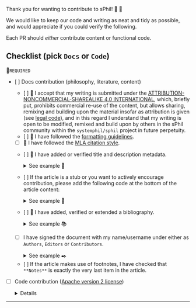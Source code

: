 Thank you for wanting to contribute to sPhil! 🧙 🦉

We would like to keep our code and writing as neat and tidy as possible, and would appreciate if you could verify the following.

Each PR should _either_ contribute content or functional code.

## Checklist (pick `Docs` or `Code`)

🚩`REQUIRED`

<!-- put `x` inside of the brackets to click the check marks after you've opened your PR -->

- [ ] Docs contribution (philosophy, literature, content)
    - [ ] 🚩 I accept that my writing is submitted under the [ATTRIBUTION-NONCOMMERCIAL-SHAREALIKE 4.0 INTERNATIONAL](https://creativecommons.org/licenses/by-nc-sa/4.0/), which, briefly put, prohibits commercial re-use of the content, but allows sharing, remixing and building upon the material insofar as attribution is given (see [legal code](https://creativecommons.org/licenses/by-nc-sa/4.0/legalcode.en)), and in this regard I understand that my writing is open to be modified, remixed and build upon by others in the sPhil community within the `systemphil/sphil` project in future perpetuity.
    - [ ] 🚩 I have followed the [formatting guidelines](https://github.com/systemphil/sphil/blob/dev/src/pages/contributing/formatting/basic-markdown.md).
    - [ ] 🚩 I have followed the [MLA citation style](https://owl.purdue.edu/owl/research_and_citation/mla_style/mla_formatting_and_style_guide/mla_formatting_and_style_guide.html).
    - [ ] 🚩 I have added or verified title and description metadata.
        <details>
        <summary>
        See example 📜
        </summary>

        ```md
        ---
        title: Hegel Guides
        description: Learn about the philosophy of G. W. F. Hegel
        ---
        ```

        </details>
    - [ ] If the article is a stub or you want to actively encourage contribution, please add the following code at the bottom of the article content:
        <details>
        <summary>
        See example 🌿
        </summary>

        Add this to the bottom of your content but _before_ the bibliography.

        ```ts
        import Stub from "@/components/Stub";
        <Stub />
        ```

        </details>
    - [ ] 🚩 I have added, verified or extended a bibliography.
        <details>
        <summary>
        See example 📚
        </summary>

        Add this before the authors section. Please make sure to follow MLA guidelines regarding bibliography.

        ```mdx
        ## Works Cited

        <div className="text-sm">
        - Hegel, Friedrich Georg Wilhelm. _The Science of Logic_. Translated by George di Giovanni, Cambridge University Press, 2010.
        - Kant, Immanuel. _The Critique of Pure Reason_. Edited by Paul Guyer and Allen W. Wood, Cambridge University Press, 1998.
        </div>
        ```

        </details>
    
    - [ ] I have signed the document with my name/username under either as `Authors`, `Editors` or `Contributors`. 
        <details>
        <summary>
        See example ✒️
        </summary>

        - Use **Authors** if you have created and substantially added content.
        - Use **Editor** if you have made substantial edits or review.
        - Use **Contributor** if you have made minor edits, reviews or contributions.
        - If you've done multiple, pick the most weighted: Author > Editor > Contributor.

        ```md

        // Bibliography goes here

        ---

        **Authors**  
        Ahilleas Rokni (2024), Tom Bombadil (2025)

        **Contributors**  
        Filip Niklas (2024), Boromir (2025)
        ```

        If you prefer to remain anonymous, that's fine too, but note that a record of your contributions based on your GitHub username will exist here in the codebase.

        </details>
    - [ ] If the article makes use of footnotes, I have checked that `**Notes**` is exactly the very last item in the article.


- [ ] Code contribution ([Apache version 2 license](https://www.apache.org/licenses/LICENSE-2.0.txt))
    <details>

    All code apart of what is inside `src/pages/**` (excluding `/contributing/**`, `_app.mdx`, `_document.tsx`, `_meta.json`, `acknowledgements.mdx`, `index.mdx`, `privacy.mdx`, `team.mdx`, `terms.mdx`) is subject to Apache version 2 license. Basically, anything outside of content, literature, philosophy.

    </details>

---

<!-- Write your PR text here -->
